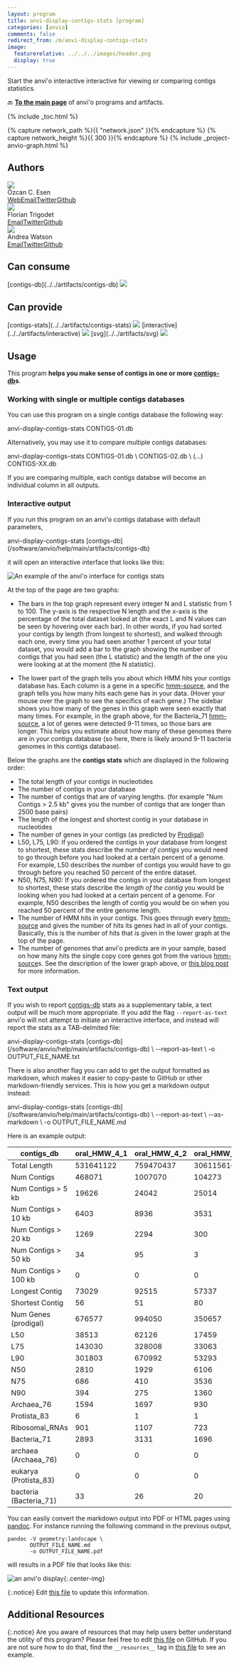 ```yaml
---
layout: program
title: anvi-display-contigs-stats [program]
categories: [anvio]
comments: false
redirect_from: /m/anvi-display-contigs-stats
image:
  featurerelative: ../../../images/header.png
  display: true
---
```


Start the anvi&#x27;o interactive interactive for viewing or comparing contigs statistics.

🔙 **[To the main page](../../)** of anvi'o programs and artifacts.


{% include _toc.html %}
<div id="svg" class="subnetwork"></div>
{% capture network_path %}{{ "network.json" }}{% endcapture %}
{% capture network_height %}{{ 300 }}{% endcapture %}
{% include _project-anvio-graph.html %}


## Authors

<div class="page-author"><div class="page-author-info"><div class="page-person-photo"><img class="page-person-photo-img" src="../../images/authors/ozcan.jpg" /></div><div class="page-person-info-box"><span class="page-author-name">Özcan C. Esen</span><div class="page-author-social-box"><a href="http://blog.ozcanesen.com/" class="person-social" target="_blank"><i class="fa fa-fw fa-home"></i>Web</a><a href="mailto:ozcanesen@gmail.com" class="person-social" target="_blank"><i class="fa fa-fw fa-envelope-square"></i>Email</a><a href="http://twitter.com/ozcanesen" class="person-social" target="_blank"><i class="fa fa-fw fa-twitter-square"></i>Twitter</a><a href="http://github.com/ozcan" class="person-social" target="_blank"><i class="fa fa-fw fa-github"></i>Github</a></div></div></div></div>

<div class="page-author"><div class="page-author-info"><div class="page-person-photo"><img class="page-person-photo-img" src="../../images/authors/FlorianTrigodet.jpg" /></div><div class="page-person-info-box"><span class="page-author-name">Florian Trigodet</span><div class="page-author-social-box"><a href="mailto:trigodet.florian@gmail.com" class="person-social" target="_blank"><i class="fa fa-fw fa-envelope-square"></i>Email</a><a href="http://twitter.com/FlorianTrigodet" class="person-social" target="_blank"><i class="fa fa-fw fa-twitter-square"></i>Twitter</a><a href="http://github.com/FlorianTrigodet" class="person-social" target="_blank"><i class="fa fa-fw fa-github"></i>Github</a></div></div></div></div>

<div class="page-author"><div class="page-author-info"><div class="page-person-photo"><img class="page-person-photo-img" src="../../images/authors/watsonar.jpg" /></div><div class="page-person-info-box"><span class="page-author-name">Andrea Watson</span><div class="page-author-social-box"><a href="mailto:andreawatson@uchicago.edu" class="person-social" target="_blank"><i class="fa fa-fw fa-envelope-square"></i>Email</a><a href="http://twitter.com/awatsontxt" class="person-social" target="_blank"><i class="fa fa-fw fa-twitter-square"></i>Twitter</a><a href="http://github.com/watsonar" class="person-social" target="_blank"><i class="fa fa-fw fa-github"></i>Github</a></div></div></div></div>



## Can consume


<p style="text-align: left" markdown="1"><span class="artifact-r">[contigs-db](../../artifacts/contigs-db) <img src="../../images/icons/DB.png" class="artifact-icon-mini" /></span></p>


## Can provide


<p style="text-align: left" markdown="1"><span class="artifact-p">[contigs-stats](../../artifacts/contigs-stats) <img src="../../images/icons/STATS.png" class="artifact-icon-mini" /></span> <span class="artifact-p">[interactive](../../artifacts/interactive) <img src="../../images/icons/DISPLAY.png" class="artifact-icon-mini" /></span> <span class="artifact-p">[svg](../../artifacts/svg) <img src="../../images/icons/SVG.png" class="artifact-icon-mini" /></span></p>


## Usage


This program **helps you make sense of contigs in one or more <span class="artifact-n">[contigs-db](/software/anvio/help/main/artifacts/contigs-db)</span>s**.

### Working with single or multiple contigs databases

You can use this program on a single contigs database the following way:

<div class="codeblock" markdown="1">
anvi&#45;display&#45;contigs&#45;stats CONTIGS&#45;01.db
</div>

Alternatively, you may use it to compare multiple contigs databases:

<div class="codeblock" markdown="1">
anvi&#45;display&#45;contigs&#45;stats CONTIGS&#45;01.db \
                           CONTIGS&#45;02.db \
                           (...)
                           CONTIGS&#45;XX.db
</div>

If you are comparing multiple, each contigs databse will become an individual column in all outputs.

### Interactive output

If you run this program on an anvi'o contigs database with default parameters,

<div class="codeblock" markdown="1">
anvi&#45;display&#45;contigs&#45;stats <span class="artifact&#45;n">[contigs&#45;db](/software/anvio/help/main/artifacts/contigs&#45;db)</span>
</div>

it will open an interactive interface that looks like this:

![An example of the anvi'o interface for contigs stats](../../images/contigs-stats-interface-example.png)

At the top of the page are two graphs:

* The bars in the top graph represent every integer N and L statistic from 1 to 100. The y-axis is the respective N length and the x-axis is the percentage of the total dataset looked at (the exact L and N values can be seen by hovering over each bar). In other words, if you had sorted your contigs by length (from longest to shortest), and walked through each one, every time you had seen another 1 percent of your total dataset, you would add a bar to the graph showing the number of contigs that you had seen (the L statistic) and the length of the one you were looking at at the moment (the N statistic).

* The lower part of the graph tells you about which HMM hits your contigs database has. Each column is a gene in a specific <span class="artifact-n">[hmm-source](/software/anvio/help/main/artifacts/hmm-source)</span>, and the graph tells you how many hits each gene has in your data. (Hover your mouse over the graph to see the specifics of each gene.) The sidebar shows you how many of the genes in this graph were seen exactly that many times. For example, in the graph above, for the Bacteria_71 <span class="artifact-n">[hmm-source](/software/anvio/help/main/artifacts/hmm-source)</span>, a lot of genes were detected 9-11 times, so those bars are longer. This helps you estimate about how many of these genomes there are in your contigs database (so here, there is likely around 9-11 bacteria genomes in this contigs database).

Below the graphs are the **contigs stats** which are displayed in the following order:

- The total length of your contigs in nucleotides
- The number of contigs in your database
- The number of contigs that are of varying lengths. (for example "Num Contigs > 2.5 kb" gives you the number of contigs that are longer than 2500 base pairs)
- The length of the longest and shortest contig in your database in nucleotides
- The number of genes in your contigs (as predicted by [Prodigal](https://github.com/hyattpd/Prodigal))
- L50, L75, L90: If you ordered the contigs in your database from longest to shortest, these stats describe the *number of contigs* you would need to go through before you had looked at a certain percent of a genome. For example, L50 describes the number of contigs you would have to go through before you reached 50 percent of the entire dataset.
- N50, N75, N90:  If you ordered the contigs in your database from longest to shortest, these stats describe the *length of the contig* you would be looking when you had looked at a certain percent of a genome. For example, N50 describes the length of contig you would be on when you reached 50 percent of the entire genome length.
- The number of HMM hits in your contigs. This goes through every <span class="artifact-n">[hmm-source](/software/anvio/help/main/artifacts/hmm-source)</span> and gives the number of hits its genes had in all of your contigs. Basically, this is the number of hits that is given in the lower graph at the top of the page.
- The number of genomes that anvi'o predicts are in your sample, based on how many hits the single copy core genes got from the various <span class="artifact-n">[hmm-source](/software/anvio/help/main/artifacts/hmm-source)</span>s. See the description of the lower graph above, or [this blog post](http://merenlab.org/2015/12/07/predicting-number-of-genomes/) for more information.


### Text output

If you wish to report <span class="artifact-n">[contigs-db](/software/anvio/help/main/artifacts/contigs-db)</span> stats as a supplementary table, a text output will be much more appropriate. If you add the flag `--report-as-text` anvi'o will not attempt to initiate an interactive interface, and instead will report the stats as a TAB-delmited file:

<div class="codeblock" markdown="1">
anvi&#45;display&#45;contigs&#45;stats <span class="artifact&#45;n">[contigs&#45;db](/software/anvio/help/main/artifacts/contigs&#45;db)</span> \
                          &#45;&#45;report&#45;as&#45;text \
                          &#45;o OUTPUT_FILE_NAME.txt
</div>

There is also another flag you can add to get the output formatted as markdown, which makes it easier to copy-paste to GitHub or other markdown-friendly services. This is how you get a markdown output instead:

<div class="codeblock" markdown="1">
anvi&#45;display&#45;contigs&#45;stats <span class="artifact&#45;n">[contigs&#45;db](/software/anvio/help/main/artifacts/contigs&#45;db)</span> \
                          &#45;&#45;report&#45;as&#45;text \
                          &#45;&#45;as&#45;markdown \
                          &#45;o OUTPUT_FILE_NAME.md
</div>

Here is an example output:

contigs_db|oral_HMW_4_1|oral_HMW_4_2|oral_HMW_4_1_SS|oral_HMW_4_2_SS
--|--|--|--|--
Total Length|531641122|759470437|306115616|288581831
Num Contigs|468071|1007070|104273|148873
Num Contigs > 5 kb|19626|24042|25014|20711
Num Contigs > 10 kb|6403|8936|3531|2831
Num Contigs > 20 kb|1269|2294|300|407
Num Contigs > 50 kb|34|95|3|10
Num Contigs > 100 kb|0|0|0|0
Longest Contig|73029|92515|57337|63976
Shortest Contig|56|51|80|85
Num Genes (prodigal)|676577|994050|350657|327423
L50|38513|62126|17459|17161
L75|143030|328008|33063|35530
L90|301803|670992|53293|70806
N50|2810|1929|6106|5594
N75|686|410|3536|2422
N90|394|275|1360|640
Archaea_76|1594|1697|930|805
Protista_83|6|1|1|0
Ribosomal_RNAs|901|1107|723|647
Bacteria_71|2893|3131|1696|1441
archaea (Archaea_76)|0|0|0|0
eukarya (Protista_83)|0|0|0|0
bacteria (Bacteria_71)|33|26|20|18

You can easily convert the markdown output into PDF or HTML pages using [pandoc](https://pandoc.org/). For instance running the following command in the previous output,

```
pandoc -V geometry:landscape \
       OUTPUT_FILE_NAME.md
       -o OUTPUT_FILE_NAME.pdf
```

will results in a PDF file that looks like this:

![an anvi'o display](../../images/display_contigs_stats_pandoc_output.png){:.center-img}


{:.notice}
Edit [this file](https://github.com/merenlab/anvio/tree/master/anvio/docs/programs/anvi-display-contigs-stats.md) to update this information.


## Additional Resources



{:.notice}
Are you aware of resources that may help users better understand the utility of this program? Please feel free to edit [this file](https://github.com/merenlab/anvio/tree/master/bin/anvi-display-contigs-stats) on GitHub. If you are not sure how to do that, find the `__resources__` tag in [this file](https://github.com/merenlab/anvio/blob/master/bin/anvi-interactive) to see an example.

